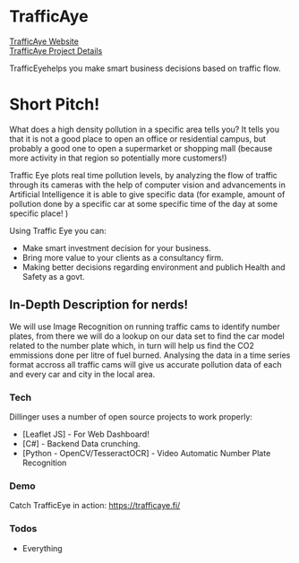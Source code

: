 # TrafficAye

[TrafficAye Website](https://trafficaye.fi/)
</br>
[TrafficAye Project Details](https://projects.hackjunction.com/projects/junction-2018/5bf8710a6a75040015931e70)


TrafficEyehelps you make smart business decisions based on traffic flow.

# Short Pitch!

What does a high density pollution in a specific area tells you?
It tells you that it is not a good place to open an office or residential campus, but probably a good one to open a supermarket or shopping mall (because more activity in that region so potentially more customers!)

Traffic Eye plots real time pollution levels, by analyzing the flow of traffic through its cameras with the help of computer vision and advancements in Artificial Intelligence it is able to give specific data (for example, amount of pollution done by a specific car at some specific time of the day at some specific place! )

Using Traffic Eye you can:
  - Make smart investment decision for your business.
  - Bring more value to your clients as a consultancy firm.
  - Making better decisions regarding environment and publich Health and Safety as a govt.

## In-Depth Description for nerds!
We will use Image Recognition on running traffic cams to identify number plates, from there we will do a lookup on our data set to find the car model related to the number plate which, in turn will help us find the CO2 emmissions done per litre of fuel burned. Analysing the data in a time series format accross all traffic cams will give us accurate pollution data of each and every car and city in the local area.

### Tech

Dillinger uses a number of open source projects to work properly:

* [Leaflet JS] - For Web Dashboard!
* [C#] - Backend Data crunching.
* [Python - OpenCV/TesseractOCR] - Video Automatic Number Plate Recognition

### Demo

Catch TrafficEye in action: https://trafficaye.fi/


### Todos

 - Everything
